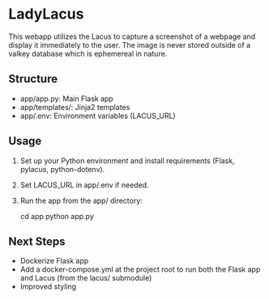 
# LadyLacus

This webapp utilizes the Lacus to capture a screenshot of a webpage and display it immediately to the user. The image is never stored outside of a valkey database which is ephemereal in nature. 

## Structure

- app/app.py: Main Flask app
- app/templates/: Jinja2 templates
- app/.env: Environment variables (LACUS_URL)

## Usage

1. Set up your Python environment and install requirements (Flask, pylacus, python-dotenv).
2. Set LACUS_URL in app/.env if needed.
3. Run the app from the app/ directory:

   cd app
   python app.py

## Next Steps

- Dockerize Flask app
- Add a docker-compose.yml at the project root to run both the Flask app and Lacus (from the lacus/ submodule)
- Improved styling
